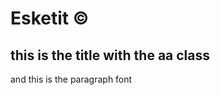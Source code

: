 <html>
</head>
<body>
<h1 align= "left">Esketit &copy</h1>
<h2 class="aa"> this is the title with the aa class</h2>
<p class="a"> and this is the paragraph font  </p>

</body>
</head>
</html>
